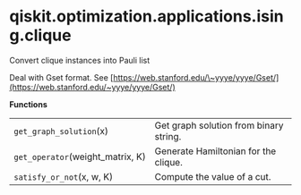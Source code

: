 <span id="qiskit-optimization-applications-ising-clique" />

# qiskit.optimization.applications.ising.clique

Convert clique instances into Pauli list

Deal with Gset format. See [https://web.stanford.edu/\~yyye/yyye/Gset/](https://web.stanford.edu/~yyye/yyye/Gset/)

**Functions**

|                                   |                                        |
| --------------------------------- | -------------------------------------- |
| `get_graph_solution`(x)           | Get graph solution from binary string. |
| `get_operator`(weight\_matrix, K) | Generate Hamiltonian for the clique.   |
| `satisfy_or_not`(x, w, K)         | Compute the value of a cut.            |
